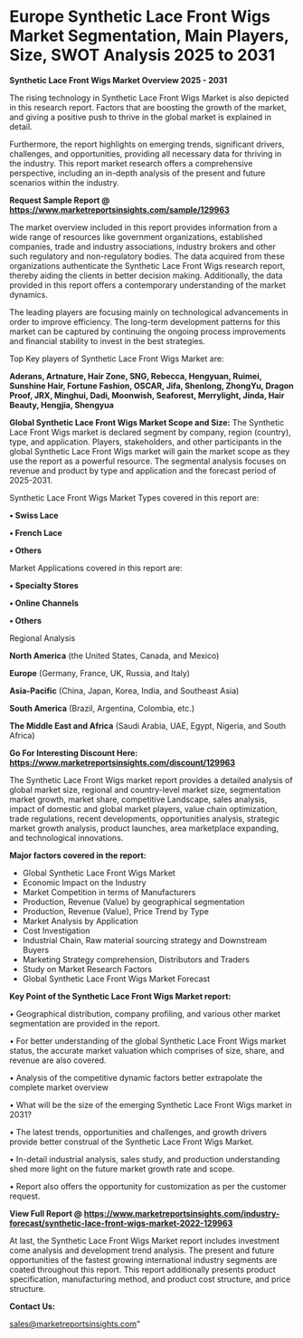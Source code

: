# Europe Synthetic Lace Front Wigs Market Segmentation, Main Players, Size, SWOT Analysis 2025 to 2031

<Strong> Synthetic Lace Front Wigs Market Overview 2025 - 2031</strong>

The rising technology in Synthetic Lace Front Wigs Market is also depicted in this research report. Factors that are boosting the growth of the market, and giving a positive push to thrive in the global market is explained in detail.

Furthermore, the report highlights on emerging trends, significant drivers, challenges, and opportunities, providing all necessary data for thriving in the industry. This report market research offers a comprehensive perspective, including an in-depth analysis of the present and future scenarios within the industry.

<strong>Request Sample Report @ <a href=https://www.marketreportsinsights.com/sample/129963>https://www.marketreportsinsights.com/sample/129963</a></strong>

The market overview included in this report provides information from a wide range of resources like government organizations, established companies, trade and industry associations, industry brokers and other such regulatory and non-regulatory bodies. The data acquired from these organizations authenticate the Synthetic Lace Front Wigs research report, thereby aiding the clients in better decision making. Additionally, the data provided in this report offers a contemporary understanding of the market dynamics.

The leading players are focusing mainly on technological advancements in order to improve efficiency. The long-term development patterns for this market can be captured by continuing the ongoing process improvements and financial stability to invest in the best strategies.

Top Key players of Synthetic Lace Front Wigs Market are:

<strong>Aderans, Artnature, Hair Zone, SNG, Rebecca, Hengyuan, Ruimei, Sunshine Hair, Fortune Fashion, OSCAR, Jifa, Shenlong, ZhongYu, Dragon Proof, JRX, Minghui, Dadi, Moonwish, Seaforest, Merrylight, Jinda, Hair Beauty, Hengjia, Shengyua</strong>

<strong><b>Global Synthetic Lace Front Wigs Market Scope and Size:</b></strong>
The Synthetic Lace Front Wigs market is declared segment by company, region (country), type, and application. Players, stakeholders, and other participants in the global Synthetic Lace Front Wigs market will gain the market scope as they use the report as a powerful resource. The segmental analysis focuses on revenue and product by type and application and the forecast period of 2025-2031.

Synthetic Lace Front Wigs Market Types covered in this report are:

<strong>• Swiss Lace

• French Lace

• Others</strong>

Market Applications covered in this report are:

<strong>• Specialty Stores

• Online Channels

• Others</strong> 

Regional Analysis

<strong>North America</strong> (the United States, Canada, and Mexico)

<strong>Europe</strong> (Germany, France, UK, Russia, and Italy)

<strong>Asia-Pacific</strong> (China, Japan, Korea, India, and Southeast Asia)

<strong>South America</strong> (Brazil, Argentina, Colombia, etc.)

<strong>The Middle East and Africa</strong> (Saudi Arabia, UAE, Egypt, Nigeria, and South Africa)

<strong>Go For Interesting Discount Here: <a href=https://www.marketreportsinsights.com/discount/129963>https://www.marketreportsinsights.com/discount/129963</a></strong>

The Synthetic Lace Front Wigs market report provides a detailed analysis of global market size, regional and country-level market size, segmentation market growth, market share, competitive Landscape, sales analysis, impact of domestic and global market players, value chain optimization, trade regulations, recent developments, opportunities analysis, strategic market growth analysis, product launches, area marketplace expanding, and technological innovations.

<strong><b>Major factors covered in the report:</b></strong>
<ul>
  <li>Global Synthetic Lace Front Wigs Market </li>
  <li>Economic Impact on the Industry</li>
  <li>Market Competition in terms of Manufacturers</li>
  <li>Production, Revenue (Value) by geographical segmentation</li>
  <li>Production, Revenue (Value), Price Trend by Type</li>
  <li>Market Analysis by Application</li>
  <li>Cost Investigation</li>
  <li>Industrial Chain, Raw material sourcing strategy and Downstream Buyers</li>
  <li>Marketing Strategy comprehension, Distributors and Traders</li>
  <li>Study on Market Research Factors</li>
  <li>Global Synthetic Lace Front Wigs Market Forecast</li>
</ul>

<strong><b>Key Point of the Synthetic Lace Front Wigs Market report:</b></strong>

• Geographical distribution, company profiling, and various other market segmentation are provided in the report.

• For better understanding of the global Synthetic Lace Front Wigs market status, the accurate market valuation which comprises of size, share, and revenue are also covered.

• Analysis of the competitive dynamic factors better extrapolate the complete market overview

• What will be the size of the emerging Synthetic Lace Front Wigs market in 2031?

• The latest trends, opportunities and challenges, and growth drivers provide better construal of the Synthetic Lace Front Wigs Market.

• In-detail industrial analysis, sales study, and production understanding shed more light on the future market growth rate and scope.

• Report also offers the opportunity for customization as per the customer request.

<strong><b>View Full Report @ <a href=https://www.marketreportsinsights.com/industry-forecast/synthetic-lace-front-wigs-market-2022-129963>https://www.marketreportsinsights.com/industry-forecast/synthetic-lace-front-wigs-market-2022-129963</a></b></strong>


At last, the Synthetic Lace Front Wigs Market report includes investment come analysis and development trend analysis. The present and future opportunities of the fastest growing international industry segments are coated throughout this report. This report additionally presents product specification, manufacturing method, and product cost structure, and price structure.

<strong>Contact Us:</strong>

sales@marketreportsinsights.com"
